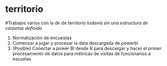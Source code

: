 # territorio
#Trabajos varios con la dir de territorio 
*todavía sin una estructura de carpetas definida*


1. Normalización de encuestas
2. Comenzar a jugar y procesar la data descargada de powerbi
3. (Posible) Conectar a power BI desde R para descargar y hacer el primer procesamiento de datos para métricas de visitas de funcionarios a escuelas
